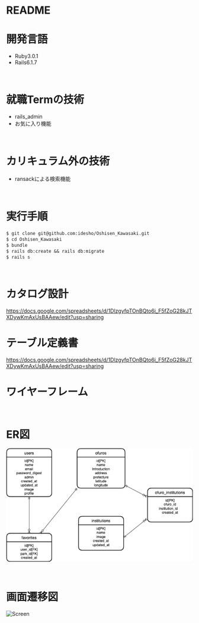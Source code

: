 # README

# 開発言語
* Ruby3.0.1
* Rails6.1.7

<br>

# 就職Termの技術

* rails_admin
* お気に入り機能


<br>

# カリキュラム外の技術
* ransackによる検索機能

<br>

# 実行手順
```
$ git clone git@github.com:idesho/Oshisen_Kawasaki.git
$ cd Oshisen_Kawasaki
$ bundle
$ rails db:create && rails db:migrate
$ rails s
```

<br>

# カタログ設計
https://docs.google.com/spreadsheets/d/1DlzgyfpTOnBQto6i_F5fZoG28kJTXDywKmAxUsBAAew/edit?usp=sharing
<br>

# テーブル定義書
https://docs.google.com/spreadsheets/d/1DlzgyfpTOnBQto6i_F5fZoG28kJTXDywKmAxUsBAAew/edit?usp=sharing
<br>

# ワイヤーフレーム

<br>

# ER図
![ER](readme/er.drawio.png)

<br>

# 画面遷移図
![Screen](readme/COMOgamensenizu.jpg)